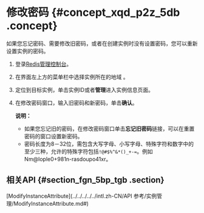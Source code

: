 # 修改密码 {#concept_xqd_p2z_5db .concept}

如果您忘记密码、需要修改旧密码，或者在创建实例时没有设置密码，您可以重新设置实例的密码。

1.  登录[Redis管理控制台](https://kvstore.console.aliyun.com/)。
2.  在界面左上方的菜单栏中选择实例所在的地域 。
3.  定位到目标实例，单击实例ID或者**管理**进入实例信息页面。
4.  在修改密码窗口，输入旧密码和新密码，单击**确认**。

    **说明：** 

    -   如果您忘记旧的密码，在修改密码窗口单击**忘记旧密码**链接，可以在重置密码的窗口设置新密码。
    -   密码长度为8－32位，需包含大写字母、小写字母、特殊字符和数字中的至少三种，允许的特殊字符包括`!@#$%^&*()_+-=`。例如Nm@Iople0+981n-rasdoupo41xr。

## 相关API {#section_fgn_5bp_tgb .section}

[ModifyInstanceAttribute](../../../../../intl.zh-CN/API 参考/实例管理/ModifyInstanceAttribute.md#)

